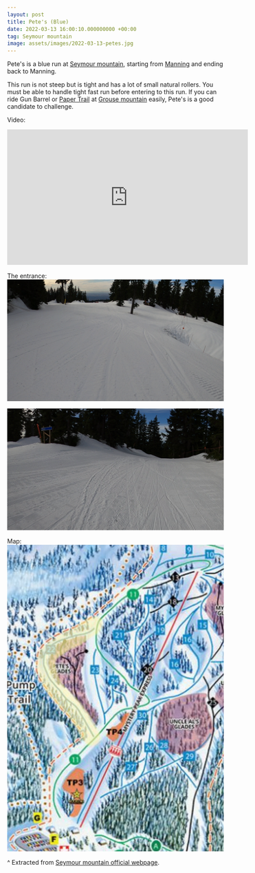 ```yaml
---
layout: post
title: Pete's (Blue)
date: 2022-03-13 16:00:10.000000000 +00:00
tag: Seymour mountain
image: assets/images/2022-03-13-petes.jpg
---
```


Pete's is a blue run at [Seymour mountain](/seymour-mountain/), starting from [Manning](/manning) and ending back to Manning.

This run is not steep but is tight and has a lot of small natural rollers. You must be able to handle tight fast run before entering to this run. If you can ride Gun Barrel or [Paper Trail](/paper-trail) at [Grouse mountain](/grouse-mountain/) easily, Pete's is a good candidate to challenge.

Video:
<iframe width="560" height="315" src="https://www.youtube.com/embed/STzYG1zvTio?start=66" title="YouTube video player" frameborder="0" allow="accelerometer; autoplay; clipboard-write; encrypted-media; gyroscope; picture-in-picture" allowfullscreen></iframe>

The entrance:
![](/assets/images/2022-03-13-vlcsnap-2022-03-13-15h52m35s801.png)

![](/assets/images/2022-03-13-vlcsnap-2022-03-13-15h52m46s954.png)

Map:
![](/assets/images/2022-03-13-petes-map.jpg)

^ Extracted from [Seymour mountain official webpage](https://mtseymour.ca/trailmap).

